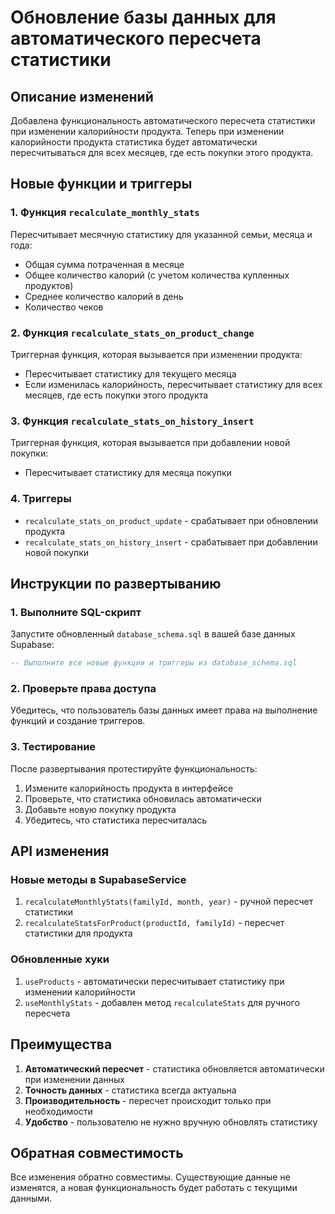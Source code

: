 # Обновление базы данных для автоматического пересчета статистики

## Описание изменений

Добавлена функциональность автоматического пересчета статистики при изменении калорийности продукта. Теперь при изменении калорийности продукта статистика будет автоматически пересчитываться для всех месяцев, где есть покупки этого продукта.

## Новые функции и триггеры

### 1. Функция `recalculate_monthly_stats`
Пересчитывает месячную статистику для указанной семьи, месяца и года:
- Общая сумма потраченная в месяце
- Общее количество калорий (с учетом количества купленных продуктов)
- Среднее количество калорий в день
- Количество чеков

### 2. Функция `recalculate_stats_on_product_change`
Триггерная функция, которая вызывается при изменении продукта:
- Пересчитывает статистику для текущего месяца
- Если изменилась калорийность, пересчитывает статистику для всех месяцев, где есть покупки этого продукта

### 3. Функция `recalculate_stats_on_history_insert`
Триггерная функция, которая вызывается при добавлении новой покупки:
- Пересчитывает статистику для месяца покупки

### 4. Триггеры
- `recalculate_stats_on_product_update` - срабатывает при обновлении продукта
- `recalculate_stats_on_history_insert` - срабатывает при добавлении новой покупки

## Инструкции по развертыванию

### 1. Выполните SQL-скрипт
Запустите обновленный `database_schema.sql` в вашей базе данных Supabase:

```sql
-- Выполните все новые функции и триггеры из database_schema.sql
```

### 2. Проверьте права доступа
Убедитесь, что пользователь базы данных имеет права на выполнение функций и создание триггеров.

### 3. Тестирование
После развертывания протестируйте функциональность:

1. Измените калорийность продукта в интерфейсе
2. Проверьте, что статистика обновилась автоматически
3. Добавьте новую покупку продукта
4. Убедитесь, что статистика пересчиталась

## API изменения

### Новые методы в SupabaseService

1. `recalculateMonthlyStats(familyId, month, year)` - ручной пересчет статистики
2. `recalculateStatsForProduct(productId, familyId)` - пересчет статистики для продукта

### Обновленные хуки

1. `useProducts` - автоматически пересчитывает статистику при изменении калорийности
2. `useMonthlyStats` - добавлен метод `recalculateStats` для ручного пересчета

## Преимущества

1. **Автоматический пересчет** - статистика обновляется автоматически при изменении данных
2. **Точность данных** - статистика всегда актуальна
3. **Производительность** - пересчет происходит только при необходимости
4. **Удобство** - пользователю не нужно вручную обновлять статистику

## Обратная совместимость

Все изменения обратно совместимы. Существующие данные не изменятся, а новая функциональность будет работать с текущими данными.
